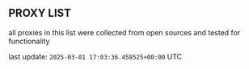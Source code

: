 ## PROXY LIST

all proxies in this list were collected from open sources and tested for functionality

last update: `2025-03-01 17:03:36.458525+00:00` UTC